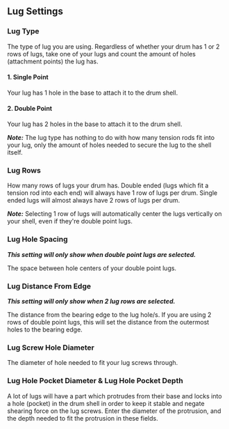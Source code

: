 ## Lug Settings

### Lug Type
The type of lug you are using. Regardless of whether your drum has 1 or 2 rows of lugs, take one of your lugs and count the amount of holes (attachment points) the lug has.
#### 1. Single Point
Your lug has 1 hole in the base to attach it to the drum shell.

#### 2. Double Point
Your lug has 2 holes in the base to attach it to the drum shell.

***Note:*** The lug type has nothing to do with how many tension rods fit into your lug, only the amount of holes needed to secure the lug to the shell itself.

### Lug Rows
How many rows of lugs your drum has. Double ended (lugs which fit a tension rod into each end) will always have 1 row of lugs per drum. Single ended lugs will almost always have 2 rows of lugs per drum.

***Note:*** Selecting 1 row of lugs will automatically center the lugs vertically on your shell, even if they're double point lugs.

### Lug Hole Spacing
***This setting will only show when double point lugs are selected.***

The space between hole centers of your double point lugs.

### Lug Distance From Edge
***This setting will only show when 2 lug rows are selected.***

The distance from the bearing edge to the lug hole/s. If you are using 2 rows of double point lugs, this will set the distance from the outermost holes to the bearing edge.

### Lug Screw Hole Diameter
The diameter of hole needed to fit your lug screws through.

### Lug Hole Pocket Diameter & Lug Hole Pocket Depth
A lot of lugs will have a part which protrudes from their base and locks into a hole (pocket) in the drum shell in order to keep it stable and negate shearing force on the lug screws. Enter the diameter of the protrusion, and the depth needed to fit the protrusion in these fields.
